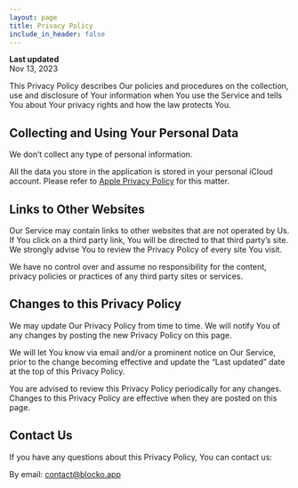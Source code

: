 ```yaml
---
layout: page
title: Privacy Policy
include_in_header: false
---
```


**Last updated**  
Nov 13, 2023

This Privacy Policy describes Our policies and procedures on the collection, use and disclosure of Your information when You use the Service and tells You about Your privacy rights and how the law protects You.

## Collecting and Using Your Personal Data

We don’t collect any type of personal information.

All the data you store in the application is stored in your personal iCloud account. Please refer to [Apple Privacy Policy](https://www.apple.com/legal/privacy/en-ww/) for this matter.

## Links to Other Websites

Our Service may contain links to other websites that are not operated by Us. If You click on a third party link, You will be directed to that third party’s site. We strongly advise You to review the Privacy Policy of every site You visit.

We have no control over and assume no responsibility for the content, privacy policies or practices of any third party sites or services.

## Changes to this Privacy Policy

We may update Our Privacy Policy from time to time. We will notify You of any changes by posting the new Privacy Policy on this page.

We will let You know via email and/or a prominent notice on Our Service, prior to the change becoming effective and update the “Last updated” date at the top of this Privacy Policy.

You are advised to review this Privacy Policy periodically for any changes. Changes to this Privacy Policy are effective when they are posted on this page.

## Contact Us

If you have any questions about this Privacy Policy, You can contact us:

By email: [contact@blocko.app](mailto:contact@blocko.app)
